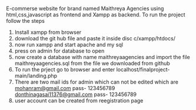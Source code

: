 E-commerse website for brand named Maithreya Agencies using html,css,javascript as frontend and Xampp as backend.
To run the project follow the steps
1) Install xampp from browser
2) download the git hub file and paste it inside disc c/xampp/htdocs/
3) now run xampp and start apache and my sql
4) press on admin for database to open
5) now create a database with name maithreyaagencies and import the file maithreyaagencies.sql from the file we downloaded from github
6) To run the prject go to browser and enter
   localhost/finalproject-main/landing.php
7) There are two mail ids for admin which can not be edited which are
   mohanram@gmail.com
   pass- 123456789
   donthinagasai11376@gmail.com
   pass- 123456789
8) user account can be created from reegistration page 
